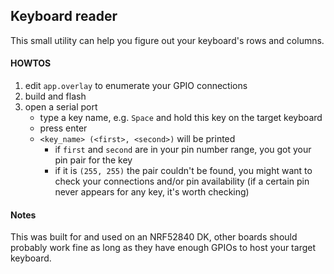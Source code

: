 ## Keyboard reader
This small utility can help you figure out your keyboard's rows and columns.

#### HOWTOS
1. edit `app.overlay` to enumerate your GPIO connections
2. build and flash
3. open a serial port
    * type a key name, e.g. `Space` and hold this key on the target keyboard
    * press enter
    * `<key_name> (<first>, <second>)` will be printed
        * if `first` and `second` are in your pin number range, you got your pin pair for the key
        * if it is `(255, 255)` the pair couldn't be found, you might want to check your connections and/or pin availability (if a certain pin never appears for any key, it's worth checking)

#### Notes
This was built for and used on an NRF52840 DK, other boards should probably work fine as long as they have enough GPIOs to host your target keyboard.